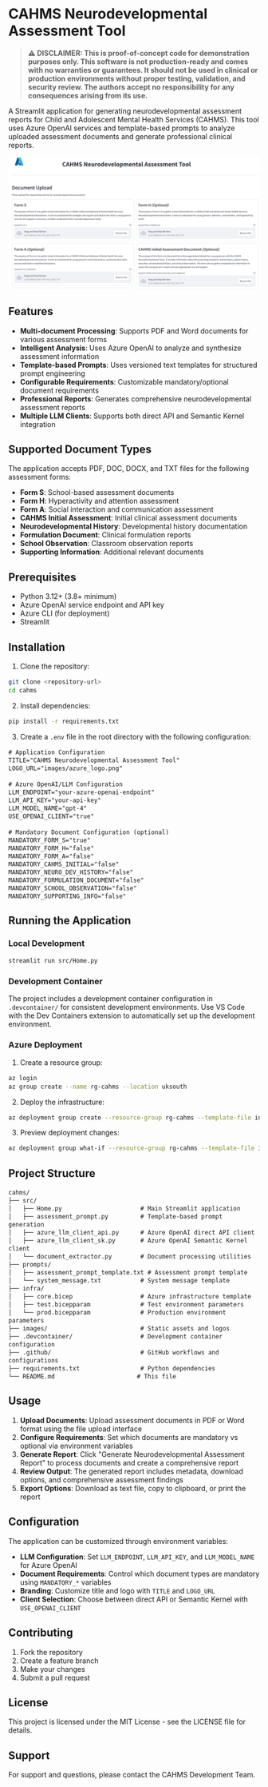 # CAHMS Neurodevelopmental Assessment Tool

> **⚠️ DISCLAIMER: This is proof-of-concept code for demonstration purposes only. This software is not production-ready and comes with no warranties or guarantees. It should not be used in clinical or production environments without proper testing, validation, and security review. The authors accept no responsibility for any consequences arising from its use.**

A Streamlit application for generating neurodevelopmental assessment reports for Child and Adolescent Mental Health Services (CAHMS). This tool uses Azure OpenAI services and template-based prompts to analyze uploaded assessment documents and generate professional clinical reports.

![CAHMS UI Screenshot](images/cahms_ui.png)


## Features

- **Multi-document Processing**: Supports PDF and Word documents for various assessment forms
- **Intelligent Analysis**: Uses Azure OpenAI to analyze and synthesize assessment information
- **Template-based Prompts**: Uses versioned text templates for structured prompt engineering
- **Configurable Requirements**: Customizable mandatory/optional document requirements
- **Professional Reports**: Generates comprehensive neurodevelopmental assessment reports
- **Multiple LLM Clients**: Supports both direct API and Semantic Kernel integration

## Supported Document Types

The application accepts PDF, DOC, DOCX, and TXT files for the following assessment forms:

- **Form S**: School-based assessment documents
- **Form H**: Hyperactivity and attention assessment
- **Form A**: Social interaction and communication assessment
- **CAHMS Initial Assessment**: Initial clinical assessment documents
- **Neurodevelopmental History**: Developmental history documentation
- **Formulation Document**: Clinical formulation reports
- **School Observation**: Classroom observation reports
- **Supporting Information**: Additional relevant documents

## Prerequisites

- Python 3.12+ (3.8+ minimum)
- Azure OpenAI service endpoint and API key
- Azure CLI (for deployment)
- Streamlit

## Installation

1. Clone the repository:
```bash
git clone <repository-url>
cd cahms
```

2. Install dependencies:
```bash
pip install -r requirements.txt
```

3. Create a `.env` file in the root directory with the following configuration:
```env
# Application Configuration
TITLE="CAHMS Neurodevelopmental Assessment Tool"
LOGO_URL="images/azure_logo.png"

# Azure OpenAI/LLM Configuration
LLM_ENDPOINT="your-azure-openai-endpoint"
LLM_API_KEY="your-api-key"
LLM_MODEL_NAME="gpt-4"
USE_OPENAI_CLIENT="true"

# Mandatory Document Configuration (optional)
MANDATORY_FORM_S="true"
MANDATORY_FORM_H="false"
MANDATORY_FORM_A="false"
MANDATORY_CAHMS_INITIAL="false"
MANDATORY_NEURO_DEV_HISTORY="false"
MANDATORY_FORMULATION_DOCUMENT="false"
MANDATORY_SCHOOL_OBSERVATION="false"
MANDATORY_SUPPORTING_INFO="false"
```

## Running the Application

### Local Development
```bash
streamlit run src/Home.py
```

### Development Container
The project includes a development container configuration in `.devcontainer/` for consistent development environments. Use VS Code with the Dev Containers extension to automatically set up the development environment.

### Azure Deployment

1. Create a resource group:
```bash
az login
az group create --name rg-cahms --location uksouth
```

2. Deploy the infrastructure:
```bash
az deployment group create --resource-group rg-cahms --template-file infra/core.bicep --parameters infra/test.bicepparam
```

3. Preview deployment changes:
```bash
az deployment group what-if --resource-group rg-cahms --template-file infra/core.bicep --parameters infra/test.bicepparam
```

## Project Structure

```
cahms/
├── src/
│   ├── Home.py                      # Main Streamlit application
│   ├── assessment_prompt.py         # Template-based prompt generation
│   ├── azure_llm_client_api.py      # Azure OpenAI direct API client
│   ├── azure_llm_client_sk.py       # Azure OpenAI Semantic Kernel client
│   └── document_extractor.py        # Document processing utilities
├── prompts/
│   ├── assessment_prompt_template.txt # Assessment prompt template
│   └── system_message.txt           # System message template
├── infra/
│   ├── core.bicep                   # Azure infrastructure template
│   ├── test.bicepparam              # Test environment parameters
│   └── prod.bicepparam              # Production environment parameters
├── images/                          # Static assets and logos
├── .devcontainer/                   # Development container configuration
├── .github/                         # GitHub workflows and configurations
├── requirements.txt                 # Python dependencies
└── README.md                       # This file
```

## Usage

1. **Upload Documents**: Upload assessment documents in PDF or Word format using the file upload interface
2. **Configure Requirements**: Set which documents are mandatory vs optional via environment variables
3. **Generate Report**: Click "Generate Neurodevelopmental Assessment Report" to process documents and create a comprehensive report
4. **Review Output**: The generated report includes metadata, download options, and comprehensive assessment findings
5. **Export Options**: Download as text file, copy to clipboard, or print the report

## Configuration

The application can be customized through environment variables:

- **LLM Configuration**: Set `LLM_ENDPOINT`, `LLM_API_KEY`, and `LLM_MODEL_NAME` for Azure OpenAI
- **Document Requirements**: Control which document types are mandatory using `MANDATORY_*` variables
- **Branding**: Customize title and logo with `TITLE` and `LOGO_URL`
- **Client Selection**: Choose between direct API or Semantic Kernel with `USE_OPENAI_CLIENT`

## Contributing

1. Fork the repository
2. Create a feature branch
3. Make your changes
4. Submit a pull request

## License

This project is licensed under the MIT License - see the LICENSE file for details.

## Support

For support and questions, please contact the CAHMS Development Team.